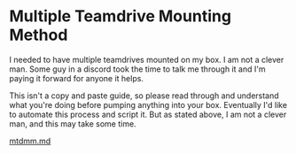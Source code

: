 # Multiple Teamdrive Mounting Method

I needed to have multiple teamdrives mounted on my box. I am not a clever man. Some guy in a discord took the time to talk me through it and I'm paying it forward for anyone it helps. 

This isn't a copy and paste guide, so please read through and understand what you're doing before pumping anything into your box. Eventually I'd like to automate this process and script it. But as stated above, I am not a clever man, and this may take some time.

[mtdmm.md](mtdmm.md)
